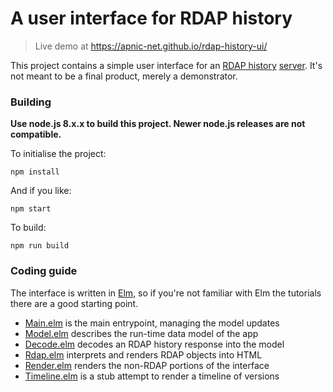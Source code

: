 # A user interface for RDAP history

> Live demo at https://apnic-net.github.io/rdap-history-ui/

This project contains a simple user interface for an [RDAP history](https://github.com/APNIC-net/rdap-history/) [server](https://github.com/APNIC-net/whowas-service/).  It's not meant to be a final product, merely a demonstrator.

### Building

**Use node.js 8.x.x to build this project. Newer node.js releases are not compatible.**

To initialise the project:

    npm install

And if you like:

    npm start

To build:

    npm run build

### Coding guide

The interface is written in [Elm](https://elm-lang.org/), so if you're not familiar with Elm the tutorials there are a good starting point.

 - [Main.elm](src/Main.elm) is the main entrypoint, managing the model updates
 - [Model.elm](src/Model.elm) describes the run-time data model of the app
 - [Decode.elm](src/Decode.elm) decodes an RDAP history response into the model
 - [Rdap.elm](src/Rdap.elm) interprets and renders RDAP objects into HTML
 - [Render.elm](src/Render.elm) renders the non-RDAP portions of the interface
 - [Timeline.elm](src/Timeline.elm) is a stub attempt to render a timeline of versions
